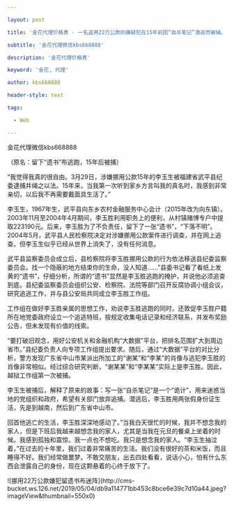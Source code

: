 ---
layout: post
title: '金花代理价格表 - 一名盗用22万公款的嫌疑犯在15年前因“自杀笔记”潜逃而被捕。'
subtitle: '金花代理微信kbs668888'
description: '金花代理价格表'
keyword: '金花, 代理'
author: kbs668888
header-style: text
tags:
  - Web
---
金花代理微信kbs668888

（原名：留下“遗书”布逃跑，15年后被捕）

“我觉得我真的很自由。3月29日，涉嫌挪用公款15年的李玉生被福建省武平县纪委逮捕并绳之以法。15年来，当我第一次听到家乡方言叫我的真名时，我感到非常亲切，以后我不再需要戴面具生活了。”

李玉生，1967年生，武平县向东乡农村金融服务中心会计（2015年改为向东镇）。2003年11月至2004年4月期间，李玉胜利用职务上的便利，从村镇赌博专户中提取223190元。后来，李玉胜为了不负责任，留下了一张“遗书”，“下落不明”。2004年5月，武平县人民检察院决定对涉嫌挪用公款案件进行调查，并在网上追查。但李玉生似乎已经从世界上消失了，没有任何消息。

武平县监察委员会成立后，县检察院将李玉胜挪用公款的行为依法移送县纪委监察委员会。找一个隐蔽的地方结束你的生命，没人知道……”县委书记看了看纸上发黄的“遗书”，仔细分析，所谓的“遗书”显然是李玉胜逃跑的掩护，并说他必须追查到底。县纪委监察委员会组织公安、检察院、法院等部门召开反腐协调小组会议，研究追逃工作，并与县公安局共同成立李玉胜工作组。

工作组在做好李玉胜亲属的思想工作，劝说李玉胜逃跑的同时，还敦促李玉胜户籍所在地党委政府设立一个追逃特班，按规定收集电话记录和经济联系，并发布奖励公告，但未发现有价值的线索。

“要打破旧观念，用好公安机关和金融机构“大数据”平台，把排名范围扩大到周边省市。”县纪委负责人向专项工作组提出要求。随后，通过“大数据”平台的对比分析，警方发现广东省中山市某派出所加工的“谢某”和“李某”的肖像与逃犯李玉胜的肖像非常相似。经过综合研究判断，“谢某某”和“李某某”实际上是李玉胜。因此，越狱工作组第一次被捕。

李玉生被捕后，解释了原来的故事：写一张“自杀笔记”是一个“诡计”，用来迷惑当地的党组织和政府，希望有关部门放弃追捕。潜逃后，李玉胜用两张假身份证生活，先是到越南，然后到广东省中山市。

回首他逃亡的生活，李玉胜深深地感动了。”当我白天很忙的时候，我并不想念我的家人，但是下班后我越来越想念我的家人，尤其是当我在元旦的餐桌上坐着的时候。我感到孤独和震惊。我一点也不想吃。我只是想念我的家人。“李玉生抽泣着，”在过去的十年里，我们过着非常痛苦的生活。我们没有很好的茶和米饭，而且睡得不好。我们经常做噩梦。不敢交朋友，出去四处看看，说话小心，怕有什么东西会泄露自己的身份，现在这颗悬着的心终于放下了。

![挪用22万公款嫌犯留遗书布迷阵](http://cms-
bucket.ws.126.net/2019/05/04/db9a114771bb453c8bce6e39c7d10a44.jpeg?imageView&thumbnail=550x0)  

